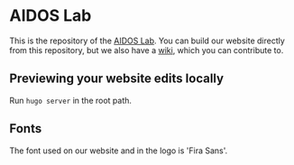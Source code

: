 # AIDOS Lab

This is the repository of the [AIDOS Lab](https://aidos.group). You can
build our website directly from this repository, but we also have
a [wiki](/wiki), which you can
contribute to.

## Previewing your website edits locally

Run `hugo server` in the root path.

## Fonts

The font used on our website and in the logo is 'Fira Sans'.
